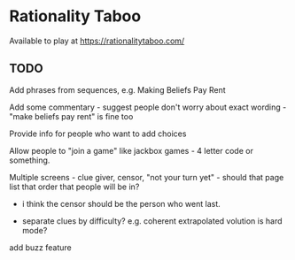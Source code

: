 # Rationality Taboo

Available to play at https://rationalitytaboo.com/

## TODO

Add phrases from sequences, e.g. Making Beliefs Pay Rent

Add some commentary - suggest people don't worry about exact wording - "make beliefs pay rent" is fine too

Provide info for people who want to add choices

Allow people to "join a game" like jackbox games - 4 letter code or something.

Multiple screens - clue giver, censor, "not your turn yet" - should that page list that order that people will be in?
* i think the censor should be the person who went last.

* separate clues by difficulty? e.g. coherent extrapolated volution is hard mode?

add buzz feature
